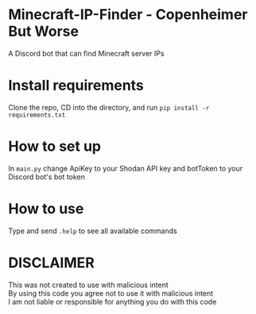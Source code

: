 # Minecraft-IP-Finder - Copenheimer But Worse
A Discord bot that can find Minecraft server IPs

# Install requirements
Clone the repo, CD into the directory, and run `pip install -r requirements.txt`

# How to set up
In `main.py` change ApiKey to your Shodan API key and botToken to your Discord bot's bot token

# How to use
Type and send `.help` to see all available commands

# DISCLAIMER
This was not created to use with malicious intent 
<br>By using this code you agree not to use it with malicious intent
<br>I am not liable or responsible for anything you do with this code
